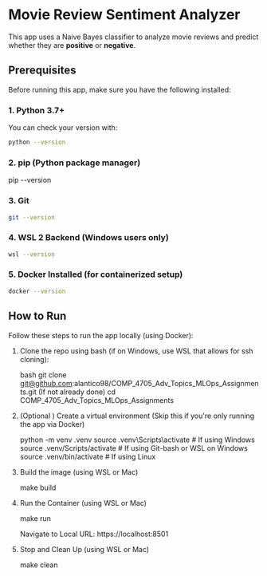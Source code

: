 # Movie Review Sentiment Analyzer

This app uses a Naive Bayes classifier to analyze movie reviews and predict whether they are **positive** or **negative**.

## Prerequisites

Before running this app, make sure you have the following installed:

### 1. Python 3.7+

You can check your version with:

```bash
python --version
```

### 2. pip (Python package manager)

pip --version

### 3. Git

```bash
git --version
```

### 4. WSL 2 Backend (Windows users only)

```bash
wsl --version
```

### 5. Docker Installed (for containerized setup)

```bash
docker --version
```

## How to Run

Follow these steps to run the app locally (using Docker):

1. Clone the repo using bash (if on Windows, use WSL that allows for ssh cloning):

    bash
    git clone git@github.com:alantico98/COMP_4705_Adv_Topics_MLOps_Assignments.git
    (If not already done) cd COMP_4705_Adv_Topics_MLOps_Assignments

2. (Optional ) Create a virtual environment (Skip this if you're only running the app via Docker)

    python -m venv .venv
    source .venv\Scripts\activate # If using Windows
    source .venv/Scripts/activate # If using Git-bash or WSL on Windows
    source .venv/bin/activate     # If using Linux

3. Build the image (using WSL or Mac)

    make build

4. Run the Container (using WSL or Mac)

    make run
    
    Navigate to Local URL: https://localhost:8501

5. Stop and Clean Up (using WSL or Mac)

    make clean